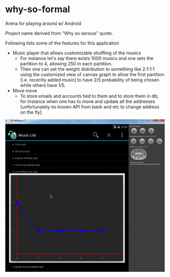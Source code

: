 why-so-formal
=============

Arena for playing around w/ Android

Project name derived from "Why so serious" quote.

Following lists some of the features for this application
* Music player that allows customizable shuffling of the musics 
  * For instance let's say there exists 1000 musics and one sets the partition to 4, allowing 250 in each partition. 
  * Then one can set the weight distribution to something like 2:1:1:1 using the customized view of canvas graph to allow the first partition [i.e. recently added music] to have 2/5 probability of being chosen while others have 1/5. 
* Move move
  * To store emails and accounts tied to them and to store them in db; for instance when one has to move and update all the addresses [unfortunately no known API from bank and etc to change address on the fly]

![ScreenShot](https://github.com/JHKTruth/playground-arena/blob/master/examples/generic/src/main/webapp/images/screenshots/musicListSS.png?raw=true)
